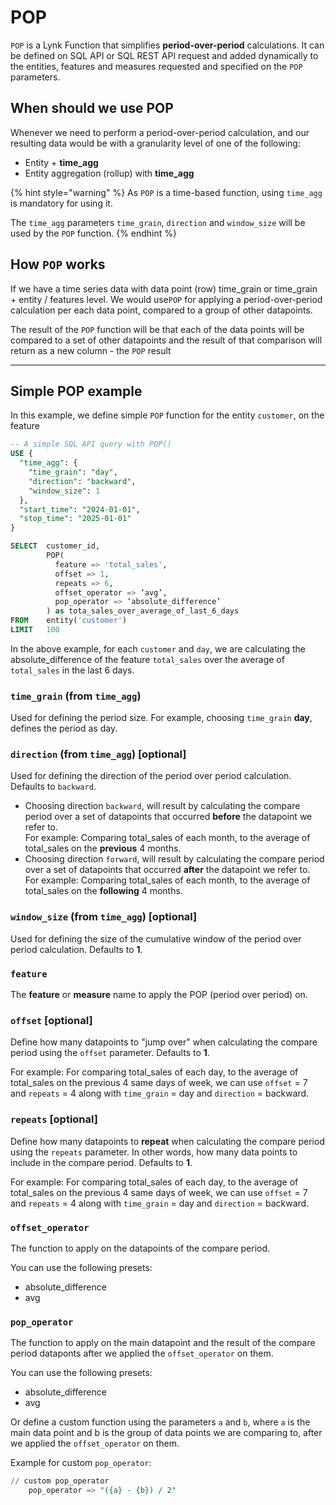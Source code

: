 # POP

`POP` is a Lynk Function that simplifies **period-over-period** calculations. It can be defined on SQL API or SQL REST API request and added dynamically to the entities, features and measures requested and specified on the `POP` parameters.

## When should we use POP

Whenever we need to perform a period-over-period calculation, and our resulting data would be with a granularity level of one of the following:

* Entity + **time\_agg**
* Entity aggregation (rollup) with **time\_agg**&#x20;

{% hint style="warning" %}
As `POP` is a time-based function, using `time_agg` is mandatory for using it. &#x20;

The `time_agg` parameters `time_grain`, `direction` and `window_size` will be used by the `POP` function.
{% endhint %}

## How `POP` works

If we have a time series data with data point (row) time\_grain or time\_grain + entity / features level. We would use`POP` for applying a period-over-period calculation per each data point, compared to a group of other datapoints.

The result of the `POP` function will be that each of the data points will be compared to a set of other datapoints and the result of that comparison will return as a new column - the `POP` result

***

## Simple POP example

In this example, we define simple `POP` function for the entity `customer`, on the feature&#x20;

```sql
-- A simple SQL API query with POP()
USE {
  "time_agg": {
    "time_grain": "day",
    "direction": "backward",
    "window_size": 1
  },
  "start_time": "2024-01-01",
  "stop_time": "2025-01-01"
}

SELECT  customer_id,
        POP(
          feature => 'total_sales',
          offset => 1,
          repeats => 6,
          offset_operator => ‘avg’,
          pop_operator => ‘absolute_difference’
        ) as tota_sales_over_average_of_last_6_days
FROM    entity('customer')
LIMIT   100
```

In the above example, for each `customer` and `day`,  we are calculating the absolute\_difference of the feature `total_sales` over the average of `total_sales` in the last 6 days.

### `time_grain` (from `time_agg`)

Used for defining the period size. For example, choosing `time_grain` **day**, defines the period as day.

### `direction` (from `time_agg`) \[optional]

Used for defining the direction of the period over period calculation. Defaults to `backward`.

* Choosing direction `backward`, will result by calculating the compare period over a set of datapoints that occurred **before** the datapoint we refer to.\
  For example: Comparing total\_sales of each month, to the average of total\_sales on the **previous** 4 months.
* Choosing direction `forward`, will result by calculating the compare period over a set of datapoints that occurred **after** the datapoint we refer to.\
  For example: Comparing total\_sales of each month, to the average of total\_sales on the **following** 4 months.

### `window_size` (from `time_agg`) \[optional]

Used for defining the size of the cumulative window of the period over period calculation. Defaults to **1**.

### `feature`

The **feature** or **measure** name to apply the POP (period over period) on.

### `offset` \[optional]

Define how many datapoints to "jump over" when calculating the compare period using the `offset` parameter. Defaults to **1**.&#x20;

For example: For comparing total\_sales of each day, to the average of total\_sales on the previous 4 same days of week, we can use `offset` = 7 and `repeats` = 4 along with `time_grain` = day and `direction` = backward.

### `repeats` \[optional]

Define how many datapoints to **repeat** when calculating the compare period using the `repeats` parameter. In other words, how many data points to include in the compare period. Defaults to **1**.

For example: For comparing total\_sales of each day, to the average of total\_sales on the previous 4 same days of week, we can use `offset` = 7 and `repeats` = 4 along with `time_grain` = day and `direction` = backward.

### `offset_operator`

The function to apply on the datapoints of the compare period.&#x20;

You can use the following presets:

* absolute\_difference
* avg

### `pop_operator`

The function to apply on the main datapoint and the result of the compare period dataponts after we applied the `offset_operator` on them.

You can use the following presets:

* absolute\_difference
* avg

Or define a custom function using the parameters `a` and `b`, where `a` is the main data point and b is the group of data points we are comparing to, after we applied the `offset_operator` on them.

Example for custom `pop_operator`:

```sql
// custom pop_operator
    pop_operator => "({a} - {b}) / 2"
```
